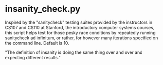 # insanity_check.py

Inspired by the "sanitycheck" testing suites provided by the instructors in CS107 and CS110 at Stanford, the introductory computer systems courses, this script helps test for those pesky race conditions by repeatedly running sanitycheck ad infinitum, or rather, for however many iterations specified on the command line. Default is 10.

"The definition of insanity is doing the same thing over and over and expecting different results."
